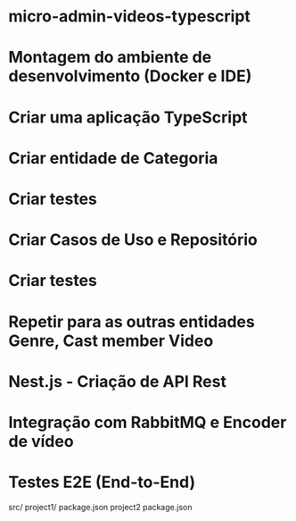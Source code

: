 # micro-admin-videos-typescript

# Montagem do ambiente de desenvolvimento (Docker e IDE)
# Criar uma aplicação TypeScript
# Criar entidade de Categoria
# Criar testes
# Criar Casos de Uso e Repositório
# Criar testes

# Repetir para as outras entidades Genre, Cast member Video
 
# Nest.js - Criação de API Rest
# Integração com RabbitMQ e Encoder de vídeo
# Testes E2E (End-to-End)

src/
   project1/
         package.json
   project2
         package.json
